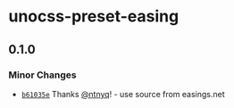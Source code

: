 # unocss-preset-easing

## 0.1.0

### Minor Changes

- [`b61035e`](https://github.com/ntnyq/unocss-preset/commit/b61035ede374aeb4afe3902a330ecef9db5e1f56) Thanks [@ntnyq](https://github.com/ntnyq)! - use source from easings.net
